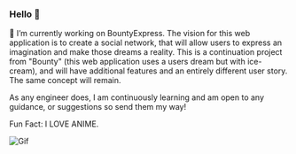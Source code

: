 ### Hello 👋

🔭 I’m currently working on BountyExpress. The vision for this web application is to create a social network, that will allow users to express an imagination and make those dreams a reality. This is a continuation project from "Bounty" (this web application uses a users dream but with ice-cream), and will have additional features and an entirely different user story. The same concept will remain. 

As any engineer does, I am continuously learning and am open to any guidance, or suggestions so send them my way! 


Fun Fact: I LOVE ANIME. 

![Gif](https://i.gifer.com/J4Qb.gif)

<!--
**sunny-lee3/sunny-lee3** is a ✨ _special_ ✨ repository because its `README.md` (this file) appears on your GitHub profile.

Here are some ideas to get you started:

- 🔭 I’m currently working on ...
- 🌱 I’m currently learning ...
- 👯 I’m looking to collaborate on ...
- 🤔 I’m looking for help with ...
- 💬 Ask me about ...
- 📫 How to reach me: ...
- 😄 Pronouns: ...
- ⚡ Fun fact: ...
-->
